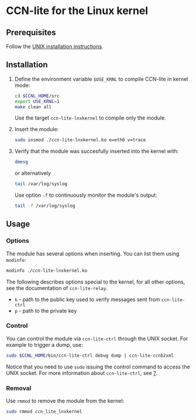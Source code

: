 # CCN-lite for the Linux kernel

## Prerequisites

Follow the [UNIX installation instructions](README-unix.md).

## Installation

1.  Define the environment variable `$USE_KRNL` to compile CCN-lite in kernel mode:

    ```bash
    cd $CCNL_HOME/src
    export USE_KRNL=1
    make clean all
    ```

    Use the target `ccn-lite-lnxkernel` to compile only the module.

2.  Insert the module:
    ```bash
    sudo insmod ./ccn-lite-lnxkernel.ko e=eth0 v=trace
    ```

3.  Verify that the module was succesfully inserted into the kernel with:
    ```bash
    dmesg
    ```
    or alternatively
    ```bash
    tail /var/log/syslog
    ```
    Use option `-f` to continuously monitor the module's output:
    ```bash
    tail -f /var/log/syslog
    ```

## Usage

### Options

The module has several options when inserting. You can list them using `modinfo`:

```bash
modinfo ./ccn-lite-lnxkernel.ko
```

[//]: # (Add link to document, more information on key options)

The following describes options special to the kernel, for all other options, see the documentation of `ccn-lite-relay`.

* `k` - path to the public key used to verify messages sent from `ccn-lite-ctrl`
* `p` - path to the private key

### Control

You can control the module via `ccn-lite-ctrl` through the UNIX socket. For example to trigger a dump, use:

```bash
sudo $CCNL_HOME/bin/ccn-lite-ctrl debug dump | ccn-lite-ccnb2xml
```

[//]: # (Add link to document)

Notice that you need to use `sudo` issuing the control command to access the UNIX socket. For more information about `ccn-lite-ctrl`, see [?](?).

### Removal

Use `rmmod` to remove the module from the kernel:
```bash
sudo rmmod ccn_lite_lnxkernel
```
